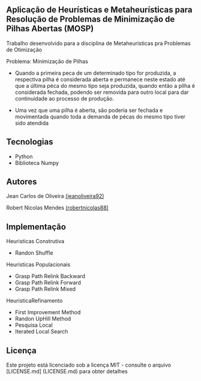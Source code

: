 ## Aplicação de Heurísticas e Metaheurísticas para Resolução de Problemas de Minimização de Pilhas Abertas (MOSP)
Trabalho desenvolvido para a disciplina de Metaheuristicas pra Problemas de Otimização

Problema: Minimização de Pilhas
* Quando a primeira peca de um determinado tipo for produzida, a respectiva pilha é
considerada aberta e permanece neste estado até que a última péca do mesmo tipo seja
produzida, quando então a pilha é considerada fechada, podendo ser removida para outro
local para dar continuidade ao processo de produção.

* Uma vez que uma pilha é aberta, são podería ser fechada e movimentada quando toda a
demanda de pécas do mesmo tipo tiver sido atendida

## Tecnologias
* Python
* Biblioteca Numpy

## Autores

Jean Carlos de Oliveira [(jeanoliveira92)](https://github.com/jeanoliveira92)

Robert Nicolas Mendes [(robertnicolas88)](https://github.com/robertnicolas88)

## Implementação
Heuristicas Construtiva
- Randon Shuffle

Heuristicas Populacionais
- Grasp Path Relink Backward
- Grasp Path Relink Forward
- Grasp Path Relink Mixed

HeuristicaRefinamento
- First Improvement Method
- Randon UpHill Method
- Pesquisa Local
- Iterated Local Search

## Licença
Este projeto está licenciado sob a licença MIT - consulte o arquivo [LICENSE.md] (LICENSE.md) para obter detalhes
